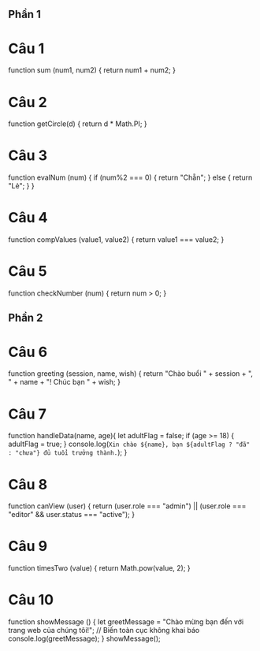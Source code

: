 ## Phần 1
# Câu 1
function sum (num1, num2) {
    return num1 + num2;
}

# Câu 2
function getCircle(d) {
    return d  * Math.PI;
}

# Câu 3
function evalNum (num) {
    if (num%2 === 0) {
        return "Chẵn";
    } else {
        return "Lẻ";
    }
}

# Câu 4
function compValues (value1, value2) {
    return value1 === value2;
}

# Câu 5
function checkNumber (num) {
    return num > 0;
}

## Phần 2
# Câu 6
function greeting (session, name, wish) {
    return "Chào buổi " + session + ", " + name + "! Chúc bạn " + wish;
}

# Câu 7
function handleData(name, age){
    let adultFlag = false;
    if (age >= 18) {
        adultFlag = true;
    }
    console.log(`Xin chào ${name}, bạn ${adultFlag ? "đã" : "chưa"} đủ tuổi trưởng thành.`);
}

# Câu 8
function canView (user) {
    return (user.role === "admin") || (user.role === "editor" && user.status === "active");
}

# Câu 9
function timesTwo (value) {
    return Math.pow(value, 2);
}

# Câu 10
function showMessage () {
    let greetMessage = "Chào mừng bạn đến với trang web của chúng tôi!"; // Biến toàn cục không khai báo
    console.log(greetMessage);
}
showMessage();
